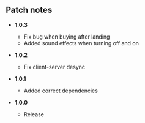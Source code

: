 ## Patch notes
- **1.0.3**
	- Fix bug when buying after landing
	- Added sound effects when turning off and on

- **1.0.2**
	- Fix client-server desync

- **1.0.1**
	- Added correct dependencies

- **1.0.0**
	- Release